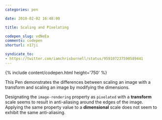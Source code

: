 ```yaml
---
categories: pen

date: 2018-02-02 16:48:00

title: Scaling and Pixelating

codepen_slug: vdNeEa
comments: codepen
shorturl: n17ji

syndicate_to:
- https://twitter.com/iamchrisburnell/status/959107237590589441
---
```



{% include content/codepen.html height='750' %}

This Pen demonstrates the differences between scaling an image with a transform and scaling an image by modifying the dimensions.

Designating the `image-rendering` property as `pixelated` with a **transform** scale seems to result in anti-aliasing around the edges of the image. Applying the same property value to a **dimensional** scale does not seem to exhibit the same anti-aliasing.
